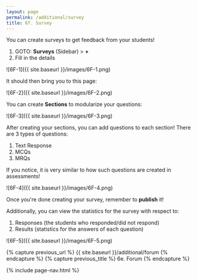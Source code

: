 ```yaml
---
layout: page
permalink: /additional/survey
title: 6f. Survey
---
```


You can create surveys to get feedback from your students!
  1. GOTO: **Surveys** (Sidebar) > **+**
  2. Fill in the details

![6F-1]({{ site.baseurl }}/images/6F-1.png) 

It should then bring you to this page:

![6F-2]({{ site.baseurl }}/images/6F-2.png)

You can create **Sections** to modularize your questions:

![6F-3]({{ site.baseurl }}/images/6F-3.png)

After creating your sections, you can add questions to each section! There are 3 types of questions:
  1. Text Response
  2. MCQs
  3. MRQs

If you notice, it is very similar to how such questions are created in assessments!

![6F-4]({{ site.baseurl }}/images/6F-4.png)

Once you're done creating your survey, remember to **publish** it!

Additionally, you can view the statistics for the survey with respect to:
  1. Responses (the students who responded/did not respond)
  2. Results (statistics for the answers of each question)

![6F-5]({{ site.baseurl }}/images/6F-5.png)

{% capture previous_url %} {{ site.baseurl }}/additional/forum {% endcapture %}
{% capture previous_title %} 6e. Forum {% endcapture %}

{% include page-nav.html %}
